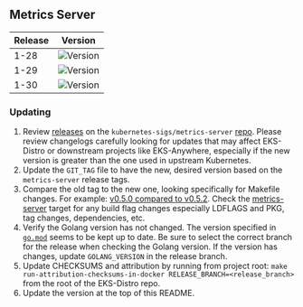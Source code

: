 ## Metrics Server

| Release | Version                                                      |
|---------|--------------------------------------------------------------|
| 1-28    | ![Version](https://img.shields.io/badge/version-v0.7.1-blue) |
| 1-29    | ![Version](https://img.shields.io/badge/version-v0.7.1-blue) |
| 1-30    | ![Version](https://img.shields.io/badge/version-v0.7.1-blue) |


### Updating

1. Review [releases](https://github.com/kubernetes-sigs/metrics-server/releases)
   on the `kubernetes-sigs/metrics-server`
   [repo](https://github.com/kubernetes-sigs/metrics-server). Please review
   changelogs carefully looking for updates that may affect EKS-Distro or
   downstream projects like EKS-Anywhere, especially if the new version is
   greater than the one used in upstream Kubernetes.
2. Update the `GIT_TAG` file to have the new, desired version based on the
   `metrics-server` release tags.
3. Compare the old tag to the new one, looking specifically for Makefile changes.
   For example:
   [v0.5.0 compared to v0.5.2](https://github.com/kubernetes-sigs/metrics-server/compare/v0.5.0...v0.5.2).
   Check the [metrics-server](https://github.com/kubernetes-sigs/metrics-server/blob/master/Makefile#L35)
   target for any build flag changes especially LDFLAGS and PKG, tag changes, dependencies, etc.
4. Verify the Golang version has not changed. The version specified in
   [`go.mod`](https://github.com/kubernetes-sigs/metrics-server/blob/master/go.mod)
   seems to be kept up to date. Be sure to select the correct branch for the
   release when checking the Golang version. If the version has changes, update
   `GOLANG_VERSION` in the release branch.
5. Update CHECKSUMS and attribution by running from project root:
   `make run-attribution-checksums-in-docker RELEASE_BRANCH=<release_branch>`
   from the root of the EKS-Distro repo.
6. Update the version at the top of this README.
